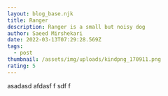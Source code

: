 ```yaml
---
layout: blog_base.njk
title: Ranger
description: Ranger is a small but noisy dog
author: Saeed Mirshekari
date: 2022-03-13T07:29:28.569Z
tags:
  - post
thumbnail: /assets/img/uploads/kindpng_170911.png
rating: 5
---
```

asadasd afdasf f sdf f